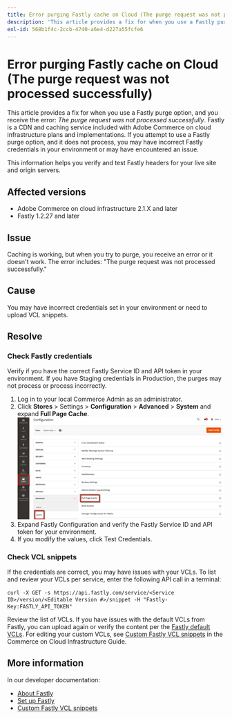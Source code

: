 ```yaml
---
title: Error purging Fastly cache on Cloud (The purge request was not processed successfully)
description: 'This article provides a fix for when you use a Fastly purge option, and you receive the error: *The purge request was not processed successfully*. Fastly is a CDN and caching service included with Adobe Commerce on cloud infrastructure plans and implementations. If you attempt to use a Fastly purge option, and it does not process, you may have incorrect Fastly credentials in your environment or may have encountered an issue.'
exl-id: 568b1f4c-2ccb-4740-a6e4-d227a55fcfe6
---
```

# Error purging Fastly cache on Cloud (The purge request was not processed successfully)

This article provides a fix for when you use a Fastly purge option, and you receive the error: *The purge request was not processed successfully*. Fastly is a CDN and caching service included with Adobe Commerce on cloud infrastructure plans and implementations. If you attempt to use a Fastly purge option, and it does not process, you may have incorrect Fastly credentials in your environment or may have encountered an issue.

This information helps you verify and test Fastly headers for your live site and origin servers.

## Affected versions

* Adobe Commerce on cloud infrastructure 2.1.X and later
* Fastly 1.2.27 and later

## Issue

Caching is working, but when you try to purge, you receive an error or it doesn't work. The error includes: "The purge request was not processed successfully."

## Cause

You may have incorrect credentials set in your environment or need to upload VCL snippets.

## Resolve

### Check Fastly credentials

Verify if you have the correct Fastly Service ID and API token in your environment. If you have Staging credentials in Production, the purges may not process or process incorrectly.

1. Log in to your local Commerce Admin as an administrator.
1. Click **Stores** > Settings > **Configuration** > **Advanced** > **System** and expand **Full Page Cache**.    ![magento_full_page_cache_2.4.1.png](assets/magento_full_page_cache_2.4.1.png)
1. Expand Fastly Configuration and verify the Fastly Service ID and API token for your environment.
1. If you modify the values, click Test Credentials.

### Check VCL snippets

If the credentials are correct, you may have issues with your VCLs. To list and review your VCLs per service, enter the following API call in a terminal:

```
curl -X GET -s https://api.fastly.com/service/<Service ID>/version/<Editable Version #>/snippet -H "Fastly-Key:FASTLY_API_TOKEN"
```

Review the list of VCLs. If you have issues with the default VCLs from Fastly, you can upload again or verify the content per the [Fastly default VCLs](https://github.com/fastly/fastly-magento2/tree/master/etc/vcl_snippets). For editing your custom VCLs, see [Custom Fastly VCL snippets](https://experienceleague.adobe.com/docs/commerce-cloud-service/user-guide/cdn/custom-vcl-snippets/fastly-vcl-custom-snippets.html) in the Commerce on Cloud Infrastructure Guide.

## More information

In our developer documentation:

* [About Fastly](https://experienceleague.adobe.com/docs/commerce-cloud-service/user-guide/cdn/fastly.html)
* [Set up Fastly](https://experienceleague.adobe.com/docs/commerce-cloud-service/user-guide/cdn/setup-fastly/fastly-configuration.html)
* [Custom Fastly VCL snippets](https://experienceleague.adobe.com/docs/commerce-cloud-service/user-guide/cdn/custom-vcl-snippets/fastly-vcl-custom-snippets.html)
